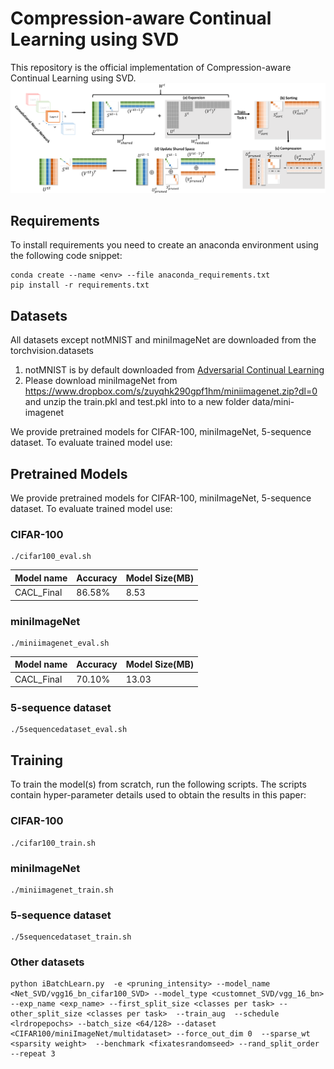 # Compression-aware Continual Learning using SVD
This repository is the official implementation of Compression-aware Continual Learning using SVD.
![Pipeline of our approach](/images/neurips22.png)
## Requirements

To install requirements you need to create an anaconda environment using the following code snippet:

```setup
conda create --name <env> --file anaconda_requirements.txt
pip install -r requirements.txt
```

## Datasets
All datasets except notMNIST and miniImageNet are downloaded from the torchvision.datasets
1. notMNIST is by default downloaded from [Adversarial Continual Learning](https://github.com/facebookresearch/Adversarial-Continual-Learning/tree/master/data)
2. Please download miniImageNet from https://www.dropbox.com/s/zuyqhk290gpf1hm/miniimagenet.zip?dl=0 and unzip the train.pkl and test.pkl into to a new folder data/mini-imagenet

We provide pretrained models for CIFAR-100, miniImageNet, 5-sequence dataset. To evaluate trained model use:



## Pretrained Models

We provide pretrained models for CIFAR-100, miniImageNet, 5-sequence dataset. To evaluate trained model use:

### CIFAR-100
```
./cifar100_eval.sh
```

| Model name         | Accuracy  | Model Size(MB) |
| ------------------ |---------------- | -------------- |
| CACL_Final   |     86.58%         |      8.53       |
### miniImageNet
```
./miniimagenet_eval.sh
```
| Model name         | Accuracy  | Model Size(MB) |
| ------------------ |---------------- | -------------- |
| CACL_Final   |     70.10%         |     13.03       |
### 5-sequence dataset

```
./5sequencedataset_eval.sh
```
## Training

To train the model(s) from scratch, run the following scripts. The scripts contain hyper-parameter details used to obtain the results in this paper:
### CIFAR-100
```
./cifar100_train.sh
```
### miniImageNet

```
./miniimagenet_train.sh
```
### 5-sequence dataset

```
./5sequencedataset_train.sh
```
### Other datasets
```
python iBatchLearn.py  -e <pruning_intensity> --model_name <Net_SVD/vgg16_bn_cifar100_SVD> --model_type <customnet_SVD/vgg_16_bn> --exp_name <exp_name> --first_split_size <classes per task> --other_split_size <classes per task>  --train_aug  --schedule <lrdropepochs> --batch_size <64/128> --dataset <CIFAR100/miniImageNet/multidataset> --force_out_dim 0  --sparse_wt <sparsity weight>  --benchmark <fixatesrandomseed> --rand_split_order --repeat 3

```
